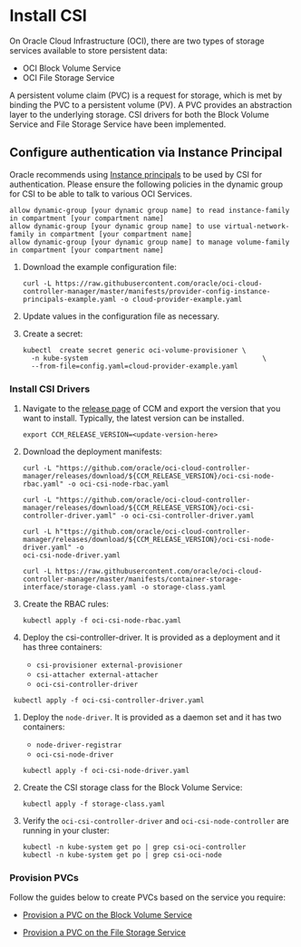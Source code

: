 # Install CSI

On Oracle Cloud Infrastructure (OCI), there are two types of storage services available to store persistent data:

- OCI Block Volume Service
- OCI File Storage Service

A persistent volume claim (PVC) is a request for storage, which is met by binding the PVC to a persistent volume (PV). A PVC provides an abstraction layer to the underlying storage. CSI drivers for both the Block Volume Service and File Storage Service have been implemented.

## Configure authentication via Instance Principal

Oracle recommends using [Instance principals][instance-principals] to be used by CSI for authentication. Please ensure the 
following policies in the dynamic group for CSI to be able to talk to various OCI Services.

```
allow dynamic-group [your dynamic group name] to read instance-family in compartment [your compartment name]
allow dynamic-group [your dynamic group name] to use virtual-network-family in compartment [your compartment name]
allow dynamic-group [your dynamic group name] to manage volume-family in compartment [your compartment name]
```

1. Download the example configuration file:

   ```shell
   curl -L https://raw.githubusercontent.com/oracle/oci-cloud-controller-manager/master/manifests/provider-config-instance-principals-example.yaml -o cloud-provider-example.yaml
   ```
2. Update values in the configuration file as necessary.
3. Create a secret:

   ```shell
   kubectl  create secret generic oci-volume-provisioner \
     -n kube-system                                           \
     --from-file=config.yaml=cloud-provider-example.yaml
   ```

### Install CSI Drivers

1. Navigate to the [release page][oci-ccm-release-page] of CCM and export the version that you want to install. Typically, 
   the latest version can be installed.

   ```shell
   export CCM_RELEASE_VERSION=<update-version-here>
   ```

4. Download the deployment manifests:

   ```shell
   curl -L "https://github.com/oracle/oci-cloud-controller-manager/releases/download/${CCM_RELEASE_VERSION}/oci-csi-node-rbac.yaml" -o oci-csi-node-rbac.yaml

   curl -L "https://github.com/oracle/oci-cloud-controller-manager/releases/download/${CCM_RELEASE_VERSION}/oci-csi-controller-driver.yaml" -o oci-csi-controller-driver.yaml

   curl -L h"ttps://github.com/oracle/oci-cloud-controller-manager/releases/download/${CCM_RELEASE_VERSION}/oci-csi-node-driver.yaml" -o
   oci-csi-node-driver.yaml

   curl -L https://raw.githubusercontent.com/oracle/oci-cloud-controller-manager/master/manifests/container-storage-interface/storage-class.yaml -o storage-class.yaml
   ```

5. Create the RBAC rules:

   ```shell
   kubectl apply -f oci-csi-node-rbac.yaml
   ```

6. Deploy the csi-controller-driver. It is provided as a deployment and it has three containers:
    - `csi-provisioner external-provisioner`
    - `csi-attacher external-attacher`
    - `oci-csi-controller-driver`

  ```shell
   kubectl apply -f oci-csi-controller-driver.yaml
   ```

1. Deploy the `node-driver`. It is provided as a daemon set and it has two containers:
    - `node-driver-registrar`
    - `oci-csi-node-driver`

   ```shell
   kubectl apply -f oci-csi-node-driver.yaml
   ```

1. Create the CSI storage class for the Block Volume Service:

   ```shell
   kubectl apply -f storage-class.yaml
   ```

1. Verify the `oci-csi-controller-driver` and `oci-csi-node-controller` are running in your cluster:

   ```shell
   kubectl -n kube-system get po | grep csi-oci-controller
   kubectl -n kube-system get po | grep csi-oci-node
   ```

### Provision PVCs

Follow the guides below to create PVCs based on the service you require:

- [Provision a PVC on the Block Volume Service](pvc-pvc-bv.md)

- [Provision a PVC on the File Storage Service](pvc-fss.md)


[oci-ccm-release-page]: https://github.com/oracle/oci-cloud-controller-manager/releases
[instance-principals]: https://docs.oracle.com/en-us/iaas/Content/Identity/Tasks/callingservicesfrominstances.htm